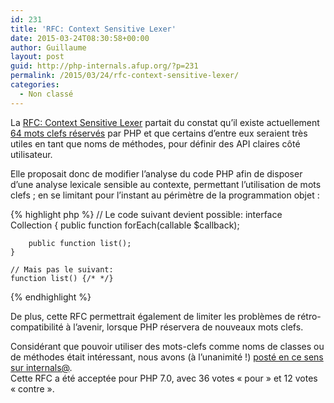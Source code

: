 ```yaml
---
id: 231
title: 'RFC: Context Sensitive Lexer'
date: 2015-03-24T08:30:58+00:00
author: Guillaume
layout: post
guid: http://php-internals.afup.org/?p=231
permalink: /2015/03/24/rfc-context-sensitive-lexer/
categories:
  - Non classé
---
```

La [RFC: Context Sensitive Lexer](https://wiki.php.net/rfc/context_sensitive_lexer) partait du constat qu&rsquo;il existe actuellement [64 mots clefs réservés](http://php.net/manual/fr/reserved.keywords.php) par PHP et que certains d&rsquo;entre eux seraient très utiles en tant que noms de méthodes, pour définir des API claires côté utilisateur.

Elle proposait donc de modifier l&rsquo;analyse du code PHP afin de disposer d&rsquo;une analyse lexicale sensible au contexte, permettant l&rsquo;utilisation de mots clefs ; en se limitant pour l&rsquo;instant au périmètre de la programmation objet :

{% highlight php %}
    // Le code suivant devient possible:
    interface Collection
    {
        public function forEach(callable $callback);
    
        public function list();
    }
    
    // Mais pas le suivant:
    function list() {/* */}
{% endhighlight %}

De plus, cette RFC permettrait également de limiter les problèmes de rétro-compatibilité à l&rsquo;avenir, lorsque PHP réservera de nouveaux mots clefs.

Considérant que pouvoir utiliser des mots-clefs comme noms de classes ou de méthodes était intéressant, nous avons (à l&rsquo;unanimité&nbsp;!) [posté en ce sens sur internals@](http://news.php.net/php.internals/84734).  
Cette RFC a été acceptée pour PHP 7.0, avec 36 votes &laquo;&nbsp;pour&nbsp;&raquo; et 12 votes &laquo;&nbsp;contre&nbsp;&raquo;.

&nbsp;

&nbsp;
